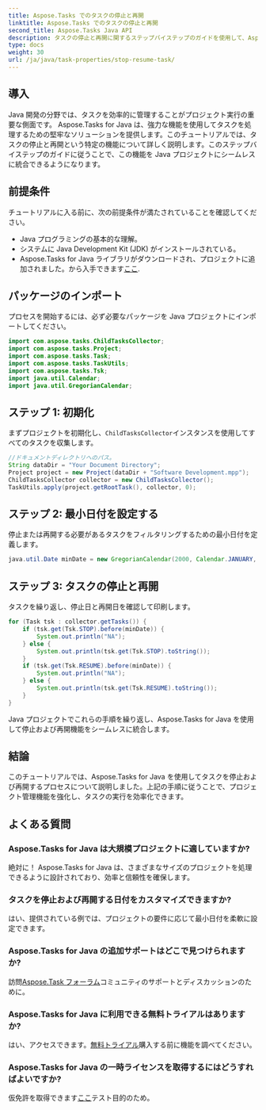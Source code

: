 ```yaml
---
title: Aspose.Tasks でのタスクの停止と再開
linktitle: Aspose.Tasks でのタスクの停止と再開
second_title: Aspose.Tasks Java API
description: タスクの停止と再開に関するステップバイステップのガイドを使用して、Aspose.Tasks for Java の威力を体験してください。プロジェクト管理をシームレスに強化します。
type: docs
weight: 30
url: /ja/java/task-properties/stop-resume-task/
---
```

## 導入
Java 開発の分野では、タスクを効率的に管理することがプロジェクト実行の重要な側面です。 Aspose.Tasks for Java は、強力な機能を使用してタスクを処理するための堅牢なソリューションを提供します。このチュートリアルでは、タスクの停止と再開という特定の機能について詳しく説明します。このステップバイステップのガイドに従うことで、この機能を Java プロジェクトにシームレスに統合できるようになります。
## 前提条件
チュートリアルに入る前に、次の前提条件が満たされていることを確認してください。
- Java プログラミングの基本的な理解。
- システムに Java Development Kit (JDK) がインストールされている。
- Aspose.Tasks for Java ライブラリがダウンロードされ、プロジェクトに追加されました。から入手できます[ここ](https://releases.aspose.com/tasks/java/).
## パッケージのインポート
プロセスを開始するには、必ず必要なパッケージを Java プロジェクトにインポートしてください。
```java
import com.aspose.tasks.ChildTasksCollector;
import com.aspose.tasks.Project;
import com.aspose.tasks.Task;
import com.aspose.tasks.TaskUtils;
import com.aspose.tasks.Tsk;
import java.util.Calendar;
import java.util.GregorianCalendar;
```
## ステップ 1: 初期化
まずプロジェクトを初期化し、`ChildTasksCollector`インスタンスを使用してすべてのタスクを収集します。
```java
//ドキュメントディレクトリへのパス。
String dataDir = "Your Document Directory";
Project project = new Project(dataDir + "Software Development.mpp");
ChildTasksCollector collector = new ChildTasksCollector();
TaskUtils.apply(project.getRootTask(), collector, 0);
```
## ステップ 2: 最小日付を設定する
停止または再開する必要があるタスクをフィルタリングするための最小日付を定義します。
```java
java.util.Date minDate = new GregorianCalendar(2000, Calendar.JANUARY, 1).getTime();
```
## ステップ 3: タスクの停止と再開
タスクを繰り返し、停止日と再開日を確認して印刷します。
```java
for (Task tsk : collector.getTasks()) {
    if (tsk.get(Tsk.STOP).before(minDate)) {
        System.out.println("NA");
    } else {
        System.out.println(tsk.get(Tsk.STOP).toString());
    }
    if (tsk.get(Tsk.RESUME).before(minDate)) {
        System.out.println("NA");
    } else {
        System.out.println(tsk.get(Tsk.RESUME).toString());
    }
}
```
Java プロジェクトでこれらの手順を繰り返し、Aspose.Tasks for Java を使用して停止および再開機能をシームレスに統合します。
## 結論
このチュートリアルでは、Aspose.Tasks for Java を使用してタスクを停止および再開するプロセスについて説明しました。上記の手順に従うことで、プロジェクト管理機能を強化し、タスクの実行を効率化できます。
## よくある質問
### Aspose.Tasks for Java は大規模プロジェクトに適していますか?
絶対に！ Aspose.Tasks for Java は、さまざまなサイズのプロジェクトを処理できるように設計されており、効率と信頼性を確保します。
### タスクを停止および再開する日付をカスタマイズできますか?
はい、提供されている例では、プロジェクトの要件に応じて最小日付を柔軟に設定できます。
### Aspose.Tasks for Java の追加サポートはどこで見つけられますか?
訪問[Aspose.Task フォーラム](https://forum.aspose.com/c/tasks/15)コミュニティのサポートとディスカッションのために。
### Aspose.Tasks for Java に利用できる無料トライアルはありますか?
はい、アクセスできます。[無料トライアル](https://releases.aspose.com/)購入する前に機能を調べてください。
### Aspose.Tasks for Java の一時ライセンスを取得するにはどうすればよいですか?
仮免許を取得できます[ここ](https://purchase.aspose.com/temporary-license/)テスト目的のため。